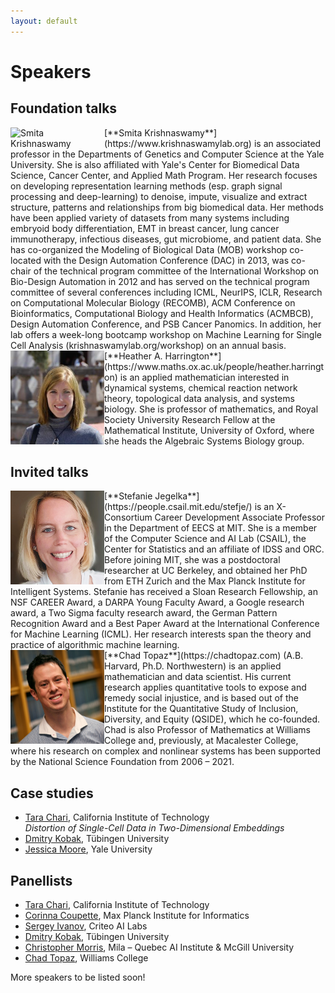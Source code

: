 ```yaml
---
layout: default
---
```


# Speakers

## Foundation talks

<div class='orgWrapper'>
<img align="left" src="https://tda-in-ml.github.io/assets/images/sk.jpg" alt="Smita Krishnaswamy" width="150">
<div class='bioWrapper'>
[**Smita Krishnaswamy**](https://www.krishnaswamylab.org) is an associated professor in the Departments of Genetics and Computer Science at the Yale University. She is also affiliated with Yale's Center for Biomedical Data Science, Cancer Center, and Applied Math Program. Her research focuses on developing representation learning methods (esp. graph signal processing and deep-learning) to denoise, impute, visualize and extract structure, patterns and relationships from big biomedical data. Her methods have been applied variety of datasets from many systems including embryoid body differentiation, EMT in breast cancer, lung cancer immunotherapy, infectious diseases, gut microbiome, and patient data. She has co-organized the Modeling of Biological Data (MOB) workshop co-located with the Design Automation Conference (DAC) in 2013, was co-chair of the technical program committee of the International Workshop on Bio-Design Automation in 2012 and has served on the technical program committee of several conferences including ICML, NeurIPS, ICLR,  Research on Computational Molecular Biology (RECOMB), ACM Conference on Bioinformatics, Computational Biology  and Health Informatics (ACMBCB), Design Automation Conference, and PSB Cancer Panomics. In addition, her lab offers a week-long bootcamp workshop on Machine Learning for Single Cell Analysis (krishnaswamylab.org/workshop) on an annual basis.
</div>
</div>

<div class='orgWrapper'>
<img align="left" src="/assets/images/hh.jpg" alt="Heather Harrington" width="150">
<div class='bioWrapper'>
[**Heather A. Harrington**](https://www.maths.ox.ac.uk/people/heather.harrington) is an applied mathematician interested in dynamical systems, chemical reaction network theory, topological data analysis, and systems biology. She is professor of mathematics, and Royal Society University Research Fellow at the Mathematical Institute, University of Oxford, where she heads the Algebraic Systems Biology group.
</div>
</div>

## Invited talks

<div class='orgWrapper'>
<img align="left" src="/assets/images/sj.jpg" alt="Stefanie Jegelka" width="150">
<div class='bioWrapper'>
[**Stefanie Jegelka**](https://people.csail.mit.edu/stefje/)
is an X-Consortium Career Development Associate
Professor in the Department of EECS at MIT. She is a member of the
Computer Science and AI Lab (CSAIL), the Center for Statistics and an
affiliate of IDSS and ORC. Before joining MIT, she was a postdoctoral
researcher at UC Berkeley, and obtained her PhD from ETH Zurich and the
Max Planck Institute for Intelligent Systems. Stefanie has received
a Sloan Research Fellowship, an NSF CAREER Award, a DARPA Young Faculty
Award, a Google research award, a Two Sigma faculty research award, the
German Pattern Recognition Award and a Best Paper Award at the
International Conference for Machine Learning (ICML). Her research
interests span the theory and practice of algorithmic machine learning.
</div>
</div>

<div class='orgWrapper'>
<img align="left" src="/assets/images/ct.png" alt="Chad Topaz" width="150">
<div class='bioWrapper'>
[**Chad Topaz**](https://chadtopaz.com) (A.B. Harvard, Ph.D. Northwestern)
is an applied mathematician and data scientist. His current research
applies quantitative tools to expose and remedy social injustice, and is
based out of the Institute for the Quantitative Study of Inclusion,
Diversity, and Equity (QSIDE), which he co-founded. Chad is also
Professor of Mathematics at Williams College and, previously, at
Macalester College, where his research on complex and nonlinear systems
has been supported by the National Science Foundation from 2006 – 2021.
</div>
</div>

## Case studies

- [Tara Chari](https://scholar.google.com/citations?user=ivMagPQAAAAJ&hl=en), California Institute of Technology<br />
  *Distortion of Single-Cell Data in Two-Dimensional Embeddings*
- [Dmitry Kobak](https://dkobak.github.io), Tübingen University
- [Jessica Moore](https://www.linkedin.com/in/jessica-moore-b0298794/), Yale University

## Panellists

- [Tara Chari](https://scholar.google.com/citations?user=ivMagPQAAAAJ&hl=en), California Institute of Technology
- [Corinna Coupette](https://people.mpi-inf.mpg.de/~coupette), Max Planck Institute for Informatics
- [Sergey Ivanov](https://nd7141.github.io/), Criteo AI Labs
- [Dmitry Kobak](https://dkobak.github.io), Tübingen University
- [Christopher Morris](https://chrsmrrs.github.io), Mila – Quebec AI Institute \& McGill University
- [Chad Topaz](https://chadtopaz.com), Williams College

More speakers to be listed soon!
